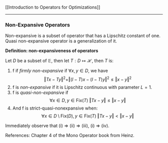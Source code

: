 [[Introduction to Operators for Optimizations]]

---
### **Non-Expansive Operators**
Non-expansive is a subset of operator that has a Lipschitz constant of one. Quasi non-expansive operator is a generalization of it. 

**Definition: non-expansiveness of operators**

Let $D$ be a subset of $\mathbb E$, then let $T: D \mapsto \mathcal H$, then $T$ is: 
1. f if *firmly non-expansive* if $\forall x, y\in D$, we have 
    $$
    \Vert Tx - Ty\Vert^2 + \Vert (I - T)x- (I - T)y\Vert^2 \le \Vert x - y\Vert^2
    $$
2. f is *non-expansive* if it is Lipschitz continuous with parameter $L = 1$. 
3. f is *quasi-non-expansive* if 
    $$
    \forall x \in D, y \in \text{Fix}(T) \; \Vert Tx - y\Vert \le \Vert x - y\Vert
    $$
4. And f is strict-quasi-nonexpansive when: 
    $$
    \forall x \in D \setminus \text{Fix}(D), y\in \text{Fix}(T)\; 
    \Vert Tx - y\Vert < \Vert x - y\Vert
    $$

Immediately observe that (i) => (ii) => (iii), (i) => (iv). 

References: Chapter 4 of the Mono Operator book from Heinz. 